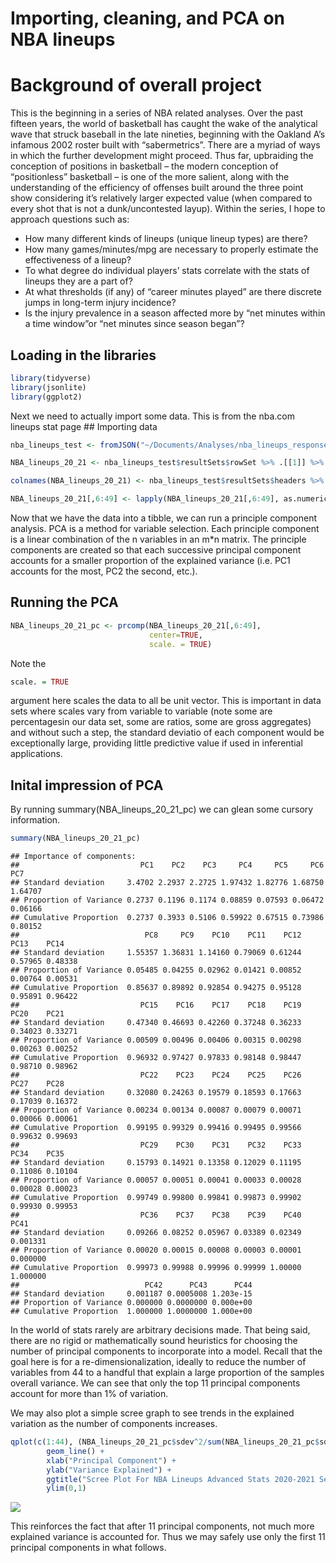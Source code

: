 Importing, cleaning, and PCA on NBA lineups
================

# Background of overall project

This is the beginning in a series of NBA related analyses. Over the past
fifteen years, the world of basketball has caught the wake of the
analytical wave that struck baseball in the late nineties, beginning
with the Oakland A’s infamous 2002 roster built with “sabermetrics”.
There are a myriad of ways in which the further development might
proceed. Thus far, upbraiding the conception of positions in basketball
– the modern conception of “positionless” basketball – is one of the
more salient, along with the understanding of the efficiency of offenses
built around the three point show considering it’s relatively larger
expected value (when compared to every shot that is not a
dunk/uncontested layup). Within the series, I hope to approach questions
such as:

-   How many different kinds of lineups (unique lineup types) are there?
-   How many games/minutes/mpg are necessary to properly estimate the
    effectiveness of a lineup?
-   To what degree do individual players’ stats correlate with the stats
    of lineups they are a part of?
-   At what thresholds (if any) of “career minutes played” are there
    discrete jumps in long-term injury incidence?
-   Is the injury prevalence in a season affected more by “net minutes
    within a time window”or “net minutes since season began”?

## Loading in the libraries

``` r
library(tidyverse)
library(jsonlite)
library(ggplot2)
```

Next we need to actually import some data. This is from the nba.com
lineups stat page \#\# Importing data

``` r
nba_lineups_test <- fromJSON("~/Documents/Analyses/nba_lineups_response", flatten=F)

NBA_lineups_20_21 <- nba_lineups_test$resultSets$rowSet %>% .[[1]] %>% as_tibble()

colnames(NBA_lineups_20_21) <- nba_lineups_test$resultSets$headers %>% .[[1]]

NBA_lineups_20_21[,6:49] <- lapply(NBA_lineups_20_21[,6:49], as.numeric)
```

Now that we have the data into a tibble, we can run a principle
component analysis. PCA is a method for variable selection. Each
principle component is a linear combination of the n variables in an
m\*n matrix. The principle components are created so that each
successive principal component accounts for a smaller proportion of the
explained variance (i.e. PC1 accounts for the most, PC2 the second,
etc.).

## Running the PCA

``` r
NBA_lineups_20_21_pc <- prcomp(NBA_lineups_20_21[,6:49],
                               center=TRUE,
                               scale. = TRUE)
```

Note the

``` r
scale. = TRUE 
```

argument here scales the data to all be unit vector. This is important
in data sets where scales vary from variable to variable (note some are
percentagesin our data set, some are ratios, some are gross aggregates)
and without such a step, the standard deviatio of each component would
be exceptionally large, providing little predictive value if used in
inferential applications.

## Inital impression of PCA

By running summary(NBA\_lineups\_20\_21\_pc) we can glean some cursory
information.

``` r
summary(NBA_lineups_20_21_pc)
```

    ## Importance of components:
    ##                           PC1    PC2    PC3     PC4     PC5     PC6     PC7
    ## Standard deviation     3.4702 2.2937 2.2725 1.97432 1.82776 1.68750 1.64707
    ## Proportion of Variance 0.2737 0.1196 0.1174 0.08859 0.07593 0.06472 0.06166
    ## Cumulative Proportion  0.2737 0.3933 0.5106 0.59922 0.67515 0.73986 0.80152
    ##                            PC8     PC9    PC10    PC11    PC12    PC13    PC14
    ## Standard deviation     1.55357 1.36831 1.14160 0.79069 0.61244 0.57965 0.48338
    ## Proportion of Variance 0.05485 0.04255 0.02962 0.01421 0.00852 0.00764 0.00531
    ## Cumulative Proportion  0.85637 0.89892 0.92854 0.94275 0.95128 0.95891 0.96422
    ##                           PC15    PC16    PC17    PC18    PC19    PC20    PC21
    ## Standard deviation     0.47340 0.46693 0.42260 0.37248 0.36233 0.34023 0.33271
    ## Proportion of Variance 0.00509 0.00496 0.00406 0.00315 0.00298 0.00263 0.00252
    ## Cumulative Proportion  0.96932 0.97427 0.97833 0.98148 0.98447 0.98710 0.98962
    ##                           PC22    PC23    PC24    PC25    PC26    PC27    PC28
    ## Standard deviation     0.32080 0.24263 0.19579 0.18593 0.17663 0.17039 0.16372
    ## Proportion of Variance 0.00234 0.00134 0.00087 0.00079 0.00071 0.00066 0.00061
    ## Cumulative Proportion  0.99195 0.99329 0.99416 0.99495 0.99566 0.99632 0.99693
    ##                           PC29    PC30    PC31    PC32    PC33    PC34    PC35
    ## Standard deviation     0.15793 0.14921 0.13358 0.12029 0.11195 0.11086 0.10104
    ## Proportion of Variance 0.00057 0.00051 0.00041 0.00033 0.00028 0.00028 0.00023
    ## Cumulative Proportion  0.99749 0.99800 0.99841 0.99873 0.99902 0.99930 0.99953
    ##                           PC36    PC37    PC38    PC39    PC40     PC41
    ## Standard deviation     0.09266 0.08252 0.05967 0.03389 0.02349 0.001331
    ## Proportion of Variance 0.00020 0.00015 0.00008 0.00003 0.00001 0.000000
    ## Cumulative Proportion  0.99973 0.99988 0.99996 0.99999 1.00000 1.000000
    ##                            PC42      PC43      PC44
    ## Standard deviation     0.001187 0.0005008 1.203e-15
    ## Proportion of Variance 0.000000 0.0000000 0.000e+00
    ## Cumulative Proportion  1.000000 1.0000000 1.000e+00

In the world of stats rarely are arbitrary decisions made. That being
said, there are no rigid or mathematically sound heuristics for choosing
the number of principal components to incorporate into a model. Recall
that the goal here is for a re-dimensionalization, ideally to reduce the
number of variables from 44 to a handful that explain a large proportion
of the samples overall variance. We can see that only the top 11
principal components account for more than 1% of variation.

We may also plot a simple scree graph to see trends in the explained
variation as the number of components increases.

``` r
qplot(c(1:44), (NBA_lineups_20_21_pc$sdev^2/sum(NBA_lineups_20_21_pc$sdev^2))) +
        geom_line() +
        xlab("Principal Component") +
        ylab("Variance Explained") +
        ggtitle("Scree Plot For NBA Lineups Advanced Stats 2020-2021 Season") +
        ylim(0,1)
```

![](NBA_lineups_PCA_files/figure-gfm/unnamed-chunk-6-1.png)<!-- -->

This reinforces the fact that after 11 principal components, not much
more explained variance is accounted for. Thus we may safely use only
the first 11 principal components in what follows.
